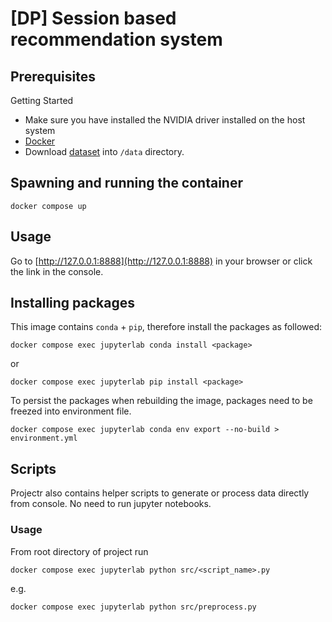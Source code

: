 # [DP] Session based recommendation system

## Prerequisites

Getting Started

- Make sure you have installed the NVIDIA driver installed on the host system
- [Docker](https://docs.docker.com/get-docker/)
- Download [dataset](https://www.kaggle.com/pranavmahajan725/trivagorecsyschallengedata2019) into `/data` directory.

## Spawning and running the container

```
docker compose up
```

## Usage

Go to [http://127.0.0.1:8888](http://127.0.0.1:8888) in your browser or click the link in the console.


## Installing packages

This image contains `conda` + `pip`, therefore install the packages as followed:
```
docker compose exec jupyterlab conda install <package>
```

or

```
docker compose exec jupyterlab pip install <package>
```

To persist the packages when rebuilding the image, packages need to be freezed into environment file.

```
docker compose exec jupyterlab conda env export --no-build > environment.yml
```

## Scripts

Projectr also contains helper scripts to generate or process data directly from console.
No need to run jupyter notebooks.

### Usage

From root directory of project run
```shell
docker compose exec jupyterlab python src/<script_name>.py
```

e.g.
```shell
docker compose exec jupyterlab python src/preprocess.py
```
